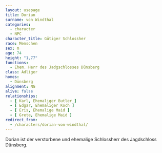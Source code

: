 ```yaml
---
layout: usepage
title: Dorian
surname: von Windthal
categories:
  - character
  - NPC
character_title: Gütiger Schlossher
race: Menschen
sex: m
age: 74
height: "1,77"
functions:
  - Ehem. Herr des Jadgschlosses Dünsberg
class: Adliger
homes:
  - Dünsberg
alignment: NG
alive: false
relationships:
  - [ Karl, Ehemaliger Butler ]
  - [ Edgar, Ehemaliger Koch ]
  - [ Eris, Ehemalige Maid ]
  - [ Grete, Ehemalige Maid ]
redirect_from:
  - /characters/dorian-von-windthal/
---
```


Dorian ist der verstorbene und ehemalige Schlossherr des Jagdschloss Dünsberg.